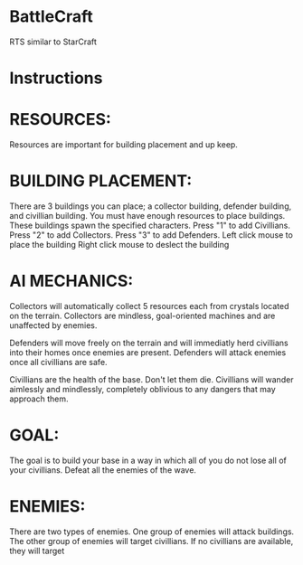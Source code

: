 # BattleCraft
RTS similar to StarCraft

# Instructions

# RESOURCES:
Resources are important for building placement and up keep.


# BUILDING PLACEMENT:
There are 3 buildings you can place; a collector building, defender building, and civillian building.
You must have enough resources to place buildings.
These buildings spawn the specified characters. 
Press "1" to add Civillians.
Press "2" to add Collectors.
Press "3" to add Defenders.
Left click mouse to place the building
Right click mouse to deslect the building

# AI MECHANICS:
Collectors will automatically collect 5 resources each from crystals located on the terrain.
Collectors are mindless, goal-oriented machines and are unaffected by enemies.

Defenders will move freely on the terrain and will immediatly herd civillians into their homes once enemies are present.
Defenders will attack enemies once all civillians are safe.

Civillians are the health of the base. Don't let them die.
Civillians will wander aimlessly and mindlessly, completely oblivious to any dangers that may approach them.

# GOAL:
The goal is to build your base in a way in which all of you do not lose all of your civillians.
Defeat all the enemies of the wave. 

# ENEMIES:
There are two types of enemies. One group of enemies will attack buildings.
The other group of enemies will target civillians. If no civillians are available, they will target 
